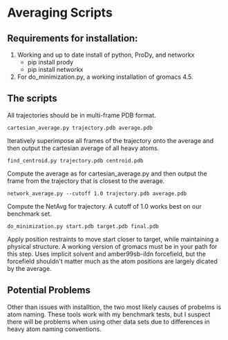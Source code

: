 # Averaging Scripts

## Requirements for installation:

1. Working and up to date install of python, ProDy, and networkx
    - pip install prody
    - pip install networkx
2. For do_minimization.py, a working installation of gromacs 4.5.

## The scripts

All trajectories should be in multi-frame PDB format.


`cartesian_average.py trajectory.pdb average.pdb`

Iteratively superimpose all frames of the trajectory onto the average and then
output the cartesian average of all heavy atoms.


`find_centroid.py trajectory.pdb centroid.pdb`

Compute the average as for cartesian_average.py and then output the frame from
the trajectory that is closest to the average.


`network_average.py --cutoff 1.0 trajectory.pdb average.pdb`

Compute the NetAvg for trajectory. A cutoff of 1.0 works best on our benchmark
set.


`do_minimization.py start.pdb target.pdb final.pdb`

Apply position restraints to move start closer to target, while maintaining a
physical structure. A working version of gromacs must be in your path for this
step. Uses implicit solvent and amber99sb-ildn forcefield, but the forcefield
shouldn't matter much as the atom positions are largely dicated by the average.


## Potential Problems

Other than issues with installtion, the two most likely causes of probelms is
atom naming. These tools work with my benchmark tests, but I suspect there will
be problems when using other data sets due to differences in heavy atom naming
conventions.

